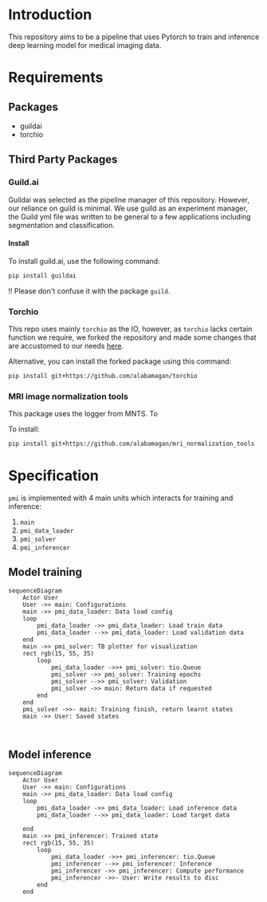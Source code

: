 # Introduction

This repository aims to be a pipeline that uses Pytorch to train and inference deep learning model for medical imaging data. 

# Requirements

## Packages

* guildai
* torchio

## Third Party Packages

### Guild.ai

Guildai was selected as the pipeline manager of this repository. However, our reliance on guild is minimal. We use guild as an experiment manager, the Guild yml file was written to be general to a few applications including segmentation and classification. 

#### Install

To install guild.ai, use the following command:

```bash
pip install guildai
```

!! Please don't confuse it with the package `guild`. 

### Torchio

This repo uses mainly `torchio` as the IO, however, as `torchio` lacks certain function we require, we forked the repository and made some changes that are accustomed to our needs [here](https://github.com/alabamagan/torchio).

Alternative, you can install the forked package using this command:

```bash
pip install git+https://github.com/alabamagan/torchio
```

### MRI image normalization tools

This package uses the logger from MNTS. To 

To install:

```bash
pip install git+https://github.com/alabamagan/mri_normalization_tools
```



# Specification

`pmi` is implemented with 4 main units which interacts for training and inference: 

1. `main`
2. `pmi_data_loader`
3. `pmi_solver`
4. `pmi_inferencer`



## Model training

```mermaid
sequenceDiagram 
	Actor User
	User ->> main: Configurations
	main ->> pmi_data_loader: Data load config
    loop
        pmi_data_loader ->> pmi_data_loader: Load train data
        pmi_data_loader -->> pmi_data_loader: Load validation data
    end
    main ->> pmi_solver: TB plotter for visualization
    rect rgb(15, 55, 35) 
        loop
            pmi_data_loader ->>+ pmi_solver: tio.Queue
            pmi_solver ->> pmi_solver: Training epochs
            pmi_solver -->> pmi_solver: Validation
	        pmi_solver ->> main: Return data if requested
        end
	end
    pmi_solver ->>- main: Training finish, return learnt states
    main ->> User: Saved states



```



## Model inference

```mermaid
sequenceDiagram 
	Actor User
	User ->> main: Configurations
	main ->> pmi_data_loader: Data load config
    loop
        pmi_data_loader ->> pmi_data_loader: Load inference data
        pmi_data_loader -->> pmi_data_loader: Load target data

    end
  	main ->> pmi_inferencer: Trained state
    rect rgb(15, 55, 35) 
        loop
       		pmi_data_loader ->>+ pmi_inferencer: tio.Queue
            pmi_inferencer -->> pmi_inferencer: Inference
            pmi_inferencer ->> pmi_inferencer: Compute performance
            pmi_inferencer ->>- User: Write results to disc
        end
	end

```

